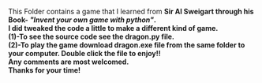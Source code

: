 This Folder contains a game that I learned from <b>Sir Al Sweigart through his Book<b>- <i>"Invent your own game with python"</i>.</br>
I did tweaked the code a little to make a different kind of game.</br>
(1)-To see the source code see the dragon.py file.</br>
(2)-To play the game download dragon.exe file from the same folder to your computer.
Double click the file to enjoy!!
</br>Any comments are most welcomed.
</br><b>Thanks for your time!</b>
